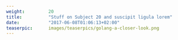 ```yaml
---
weight:         20
title:          "Stuff on Subject 20 and suscipit ligula lorem"
date:           "2017-06-08T01:06:13+02:00"
teaserpic:      images/teaserpics/golang-a-closer-look.png
---
```



